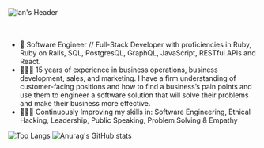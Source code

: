 <div align="center>
<a href="..."><img src="https://media-exp1.licdn.com/dms/image/C4E16AQE0hfJR_Mm5Ag/profile-displaybackgroundimage-shrink_200_800/0/1620486182647?e=1631145600&v=beta&t=AHvxn4VMp9Qdn6Lyb7EnntRmP4_UToMlNNWa2kkOjnM" alt="Ian's Header"></a>
</div>
<br>
<br>
<ul>
<li>👾 Software Engineer // Full-Stack Developer with proficiencies in Ruby, Ruby on Rails, SQL, PostgresQL, GraphQL, JavaScript, RESTful APIs and React.</li>

<li>👨🏻‍💻 15 years of experience in business operations, business development, sales, and marketing. I have a firm understanding of customer-facing positions and how to find a business’s pain points and use them to engineer a software solution that will solve their problems and make their business more effective.</li>

<li>👨🏼‍🏫 Continuously Improving my skills in:
Software Engineering, Ethical Hacking, Leadership, Public Speaking, Problem Solving & Empathy</li>
</ul>

[![Top Langs](https://github-readme-stats.vercel.app/api/top-langs/?username=codified-likeness-utility&show_icons=true&theme=material-palenight)](https://github.com/anuraghazra/github-readme-stats)
![Anurag's GitHub stats](https://github-readme-stats.vercel.app/api?username=codified-likeness-utility&show_icons=true&theme=material-palenight)


<!--
**codified-likeness-utility/codified-likeness-utility** is a ✨ _special_ ✨ repository because its `README.md` (this file) appears on your GitHub profile.

Here are some ideas to get you started:

- 🔭 I’m currently working on ...
- 🌱 I’m currently learning ...
- 👯 I’m looking to collaborate on ...
- 🤔 I’m looking for help with ...
- 💬 Ask me about ...
- 📫 How to reach me: ...
- 😄 Pronouns: ...
- ⚡ Fun fact: ....
-->
